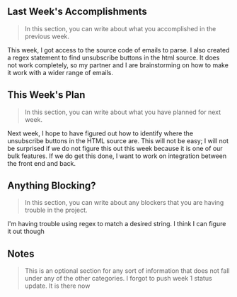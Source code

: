 ## Last Week's Accomplishments

> In this section, you can write about what you accomplished in the previous week.

This week, I got access to the source code of emails to parse.  I also created a regex statement to find
unsubscribe buttons in the html source.  It does not work completely, so my partner and I are brainstorming on how to make it work with a wider range of emails.
## This Week's Plan

> In this section, you can write about what you have planned for next week.

Next week, I hope to have figured out how to identify where the unsubscribe buttons in the HTML source are.  This will not be easy; I will not be surprised if we do not figure this out this week because it is one of our bulk features.  If we do get this done, I want to work on integration between the front end and back.
## Anything Blocking?

> In this section, you can write about any blockers that you are having trouble in the project.

I'm having trouble using regex to match a desired string.  I think I can figure it out though
## Notes

> This is an optional section for any sort of information that does not fall under any of the other categories.
I forgot to push week 1 status update.  It is there now